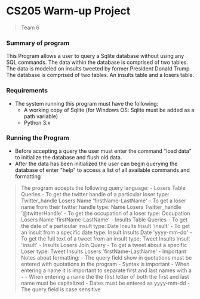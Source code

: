 # CS205 Warm-up Project
> Team 6
### Summary of program
This Program allows a user to query a Sqlite database without using any SQL commands. The data within the database is comprised of two tables. The data is modeled on insults tweeted by former President Donald Trump
The database is comprised of two tables. An insults table and a losers table. 

### Requirements
* The system running this program must have the following:
    * A working copy of Sqlite (for Windows OS: Sqlite must be added as a path variable)
    * Python 3.x
    
### Running the Program
* Before accepting a query the user must enter the command "load data" to initialize the database and flush old data.
* After the data has been initialized the user can begin querying the database of enter "help" to access a list of all available commands and formatting
> The program accepts the following query language:
    - Losers Table Queries
        - To get the twitter handle of a particular loser type: Twitter_handle Losers Name 'firstName-LastName'
        - To get a loser name from their twitter handle type: Name Losers Twitter_handle '@twitterHandle'
        - To get the occupation of a loser type: Occupation Losers Name 'firstName-LastName'
    - Insults Table Queries
        - To get the date of a particular insult type: Date Insults Insult 'insult'
        - To get an insult from a specific date type: Insult Insults Date 'yyyy-mm-dd'
        - To get the full text of a tweet from an insult type: Tweet Insults Insult 'insult'
    - Insults Losers Join Query
        - To get a tweet about a specific Loser type: Tweet Insults Losers 'firstName-LastName'
    - Important Notes about formatting:
        - The query field show in quotations must be entered with quotations in the program
        - Syntax is important
            - When entering a name it is important to separate first and last names with a **-**
            - When entering a name the the first letter of both the first and last name must be capitalized
            - Dates must be entered as yyyy-mm-dd
            - The query field is case sensitive 

